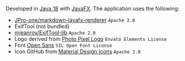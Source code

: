 Developed in [Java 18](https://openjdk.org/projects/jdk/18/) with [JavaFX](https://openjfx.io). The application uses
the following:

- [JPro-one/markdown-javafx-renderer](https://github.com/JPro-one/markdown-javafx-renderer) `Apache 2.0`
- ExifTool (not bundled)
- [mjeanroy/ExifTool-lib](https://github.com/mjeanroy/exiftool) `Apache 2.0`
- Logo derived from [Photo Pixel Logo](https://elements.envato.com/photo-pixel-logo-YAJ7BD) `Envato Elements License`
- Font [Open Sans](https://github.com/googlefonts/opensans) `SIL Open Font License`
- Icon GitHub from [Material Design Icons](https://materialdesignicons.com) `Apache 2.0`
